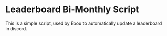 # Leaderboard Bi-Monthly Script
This is a simple script, used by Ebou to automatically update a leaderboard in discord.
